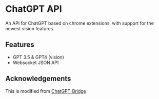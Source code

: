 # ChatGPT API

An API for ChatGPT based on chrome extensions, with support for the newest vision features.

## Features
- GPT 3.5 & GPT4 (vision)
- Websocket JSON API

## Acknowledgements

This is modified from [ChatGPT-Bridge](https://github.com/improveTheWorld/ChatGPT-Bridge)